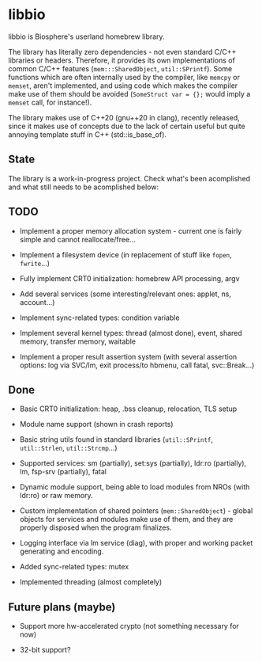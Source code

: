 # libbio

libbio is Biosphere's userland homebrew library.

The library has literally zero dependencies - not even standard C/C++ libraries or headers. Therefore, it provides its own implementations of common C/C++ features (`mem:::SharedObject`, `util::SPrintf`). Some functions which are often internally used by the compiler, like `memcpy` or `memset`, aren't implemented, and using code which makes the compiler make use of them should be avoided (`SomeStruct var = {};` would imply a `memset` call, for instance!).

The library makes use of C++20 (gnu++20 in clang), recently released, since it makes use of concepts due to the lack of certain useful but quite annoying template stuff in C++ (std::is_base_of).

## State

The library is a work-in-progress project. Check what's been acomplished and what still needs to be acomplished below:

## TODO

- Implement a proper memory allocation system - current one is fairly simple and cannot reallocate/free...

- Implement a filesystem device (in replacement of stuff like `fopen`, `fwrite`...)

- Fully implement CRT0 initialization: homebrew API processing, argv

- Add several services (some interesting/relevant ones: applet, ns, account...)

- Implement sync-related types: condition variable

- Implement several kernel types: thread (almost done), event, shared memory, transfer memory, waitable

- Implement a proper result assertion system (with several assertion options: log via SVC/lm, exit process/to hbmenu, call fatal, svc::Break...)

## Done

- Basic CRT0 initialization: heap, .bss cleanup, relocation, TLS setup

- Module name support (shown in crash reports)

- Basic string utils found in standard libraries (`util::SPrintf`, `util::Strlen`, `util::Strcmp`...)

- Supported services: sm (partially), set:sys (partially), ldr:ro (partially), lm, fsp-srv (partially), fatal

- Dynamic module support, being able to load modules from NROs (with ldr:ro) or raw memory.

- Custom implementation of shared pointers (`mem::SharedObject`) - global objects for services and modules make use of them, and they are properly disposed when the program finalizes.

- Logging interface via lm service (diag), with proper and working packet generating and encoding.

- Added sync-related types: mutex

- Implemented threading (almost completely)

## Future plans (maybe)

- Support more hw-accelerated crypto (not something necessary for now)

- 32-bit support?